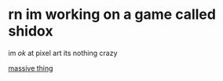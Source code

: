 # rn im working on a game called shidox
im _ok_ at pixel art its nothing crazy

[massive thing](https://ih1.redbubble.net/image.5412923378.0462/flat,750x,075,f-pad,750x1000,f8f8f8.jpg)

<!--
**Renderdvoid/Renderdvoid** is a ✨ _special_ ✨ repository because its `README.md` (this file) appears on your GitHub profile.

Here are some ideas to get you started:

- 🔭 I’m currently working on shidox
- 🌱 I’m currently learning pixel art :)
- 👯 I’m looking to collaborate on nothing rn
- 🤔 I’m looking for help with pixel art
- 💬 Ask me about anything
- 📫 How to reach me: Idk
- 😄 Pronouns: he/him
- ⚡ Fun fact: sleep is good
-->
